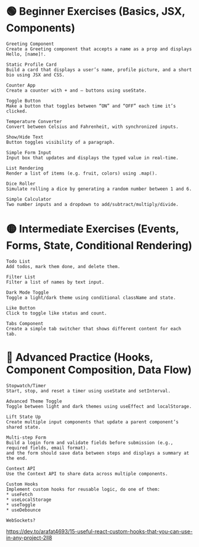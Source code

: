 # 🟢 Beginner Exercises (Basics, JSX, Components)

    Greeting Component
    Create a Greeting component that accepts a name as a prop and displays Hello, [name]!.

    Static Profile Card
    Build a card that displays a user’s name, profile picture, and a short bio using JSX and CSS.

    Counter App
    Create a counter with + and – buttons using useState.

    Toggle Button
    Make a button that toggles between “ON” and “OFF” each time it’s clicked.

    Temperature Converter
    Convert between Celsius and Fahrenheit, with synchronized inputs.

    Show/Hide Text
    Button toggles visibility of a paragraph.

    Simple Form Input
    Input box that updates and displays the typed value in real-time.

    List Rendering
    Render a list of items (e.g. fruit, colors) using .map().

    Dice Roller
    Simulate rolling a dice by generating a random number between 1 and 6.

    Simple Calculator
    Two number inputs and a dropdown to add/subtract/multiply/divide.

# 🟡 Intermediate Exercises (Events, Forms, State, Conditional Rendering)

    Todo List
    Add todos, mark them done, and delete them.

    Filter List
    Filter a list of names by text input.

    Dark Mode Toggle
    Toggle a light/dark theme using conditional className and state.

    Like Button
    Click to toggle like status and count.

    Tabs Component
    Create a simple tab switcher that shows different content for each tab.

# 🔵 Advanced Practice (Hooks, Component Composition, Data Flow)

    Stopwatch/Timer
    Start, stop, and reset a timer using useState and setInterval.

    Advanced Theme Toggle
    Toggle between light and dark themes using useEffect and localStorage.

    Lift State Up
    Create multiple input components that update a parent component’s shared state.

    Multi-step Form
    Build a login form and validate fields before submission (e.g., required fields, email format).
    and the form should save data between steps and displays a summary at the end.

    Context API
    Use the Context API to share data across multiple components.

    Custom Hooks
    Implement custom hooks for reusable logic, do one of them:
    * useFetch
    * useLocalStorage
    * useToggle
    * useDebounce

    WebSockets? 

https://dev.to/arafat4693/15-useful-react-custom-hooks-that-you-can-use-in-any-project-2ll8
